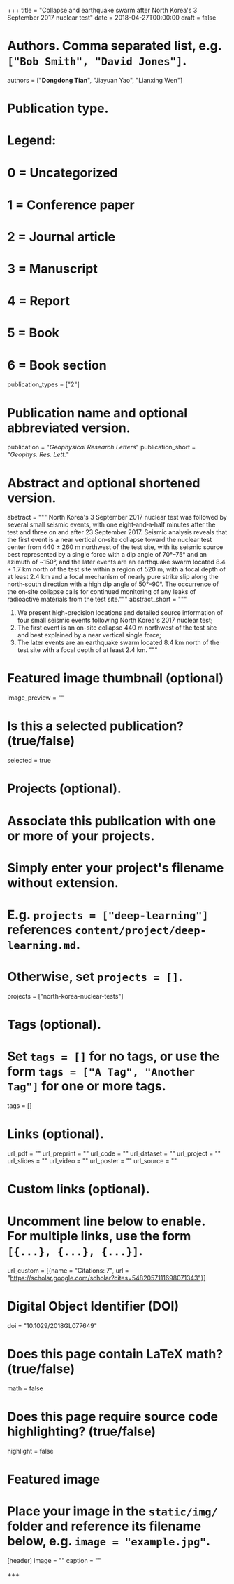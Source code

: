 +++
title = "Collapse and earthquake swarm after North Korea's 3 September 2017 nuclear test"
date =  2018-04-27T00:00:00
draft = false

# Authors. Comma separated list, e.g. `["Bob Smith", "David Jones"]`.
authors = ["**Dongdong Tian**", "Jiayuan Yao", "Lianxing Wen"]

# Publication type.
# Legend:
# 0 = Uncategorized
# 1 = Conference paper
# 2 = Journal article
# 3 = Manuscript
# 4 = Report
# 5 = Book
# 6 = Book section
publication_types = ["2"]

# Publication name and optional abbreviated version.
publication = "*Geophysical Research Letters*"
publication_short = "*Geophys. Res. Lett.*"

# Abstract and optional shortened version.
abstract = """
North Korea's 3 September 2017 nuclear test was followed by several small seismic events,
with one eight‐and‐a‐half minutes after the test and three on and after 23 September 2017.
Seismic analysis reveals that the first event is a near vertical on‐site collapse
toward the nuclear test center from 440 ± 260 m northwest of the test site,
with its seismic source best represented by a single force with a dip angle of 70°–75° and an azimuth of ~150°,
and the later events are an earthquake swarm located 8.4 ± 1.7 km north of the test site within a region of 520 m,
with a focal depth of at least 2.4 km and a focal mechanism of nearly pure strike slip along the north‐south direction
with a high dip angle of 50°–90°. The occurrence of the on‐site collapse calls for continued monitoring of
any leaks of radioactive materials from the test site."""
abstract_short = """
1. We present high-precision locations and detailed source information of four small seismic events
   following North Korea's 2017 nuclear test;
2. The first event is an on-site collapse 440 m northwest of the test site and best explained by a near vertical single force;
3. The later events are an earthquake swarm located 8.4 km north of the test site with a focal depth of at least 2.4 km.
"""

# Featured image thumbnail (optional)
image_preview = ""

# Is this a selected publication? (true/false)
selected = true

# Projects (optional).
#   Associate this publication with one or more of your projects.
#   Simply enter your project's filename without extension.
#   E.g. `projects = ["deep-learning"]` references `content/project/deep-learning.md`.
#   Otherwise, set `projects = []`.
projects = ["north-korea-nuclear-tests"]

# Tags (optional).
#   Set `tags = []` for no tags, or use the form `tags = ["A Tag", "Another Tag"]` for one or more tags.
tags = []

# Links (optional).
url_pdf = ""
url_preprint = ""
url_code = ""
url_dataset = ""
url_project = ""
url_slides = ""
url_video = ""
url_poster = ""
url_source = ""

# Custom links (optional).
#   Uncomment line below to enable. For multiple links, use the form `[{...}, {...}, {...}]`.
url_custom = [{name = "Citations: 7", url = "https://scholar.google.com/scholar?cites=5482057111698071343"}]

# Digital Object Identifier (DOI)
doi = "10.1029/2018GL077649"

# Does this page contain LaTeX math? (true/false)
math = false

# Does this page require source code highlighting? (true/false)
highlight = false

# Featured image
# Place your image in the `static/img/` folder and reference its filename below, e.g. `image = "example.jpg"`.
[header]
image = ""
caption = ""

+++